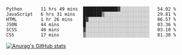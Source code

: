 <!--START_SECTION:waka-->

```text
Python       11 hrs 49 mins  █████████████▓░░░░░░░░░░░   54.02 %
JavaScript   6 hrs 31 mins   ███████▒░░░░░░░░░░░░░░░░░   29.81 %
HTML         1 hr 26 mins    █▓░░░░░░░░░░░░░░░░░░░░░░░   06.57 %
JSON         44 mins         █░░░░░░░░░░░░░░░░░░░░░░░░   03.36 %
SCSS         40 mins         ▓░░░░░░░░░░░░░░░░░░░░░░░░   03.10 %
CSS          17 mins         ▒░░░░░░░░░░░░░░░░░░░░░░░░   01.30 %
```

<!--END_SECTION:waka-->

[![Anurag's GitHub stats](https://github-readme-stats.vercel.app/api?username=FelipeRistow&count_private=true&theme=synthwave)](https://github.com/anuraghazra/github-readme-stats)
